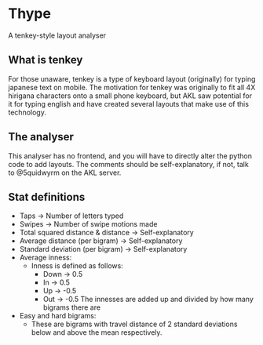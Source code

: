 # Thype
A tenkey-style layout analyser

## What is tenkey
For those unaware, tenkey is a type of keyboard layout (originally) for typing japanese text on mobile. 
The motivation for tenkey was originally to fit all 4X hirigana characters onto a small phone keyboard,
but AKL saw potential for it for typing english and have created several layouts that make use of this
technology.

## The analyser
This analyser has no frontend, and you will have to directly alter the python code to add layouts.
The comments should be self-explanatory, if not, talk to @5quidwyrm on the AKL server.

## Stat definitions
- Taps -> Number of letters typed
- Swipes -> Number of swipe motions made
- Total squared distance & distance -> Self-explanatory
- Average distance (per bigram) -> Self-explanatory
- Standard deviation (per bigram) -> Self-explanatory
- Average inness:
  - Inness is defined as follows:
    - Down -> 0.5
    - In -> 0.5
    - Up -> -0.5
    - Out -> -0.5
  The innesses are added up and divided by how many bigrams there are
- Easy and hard bigrams:
  - These are bigrams with travel distance of 2 standard deviations below and above the mean respectively.
